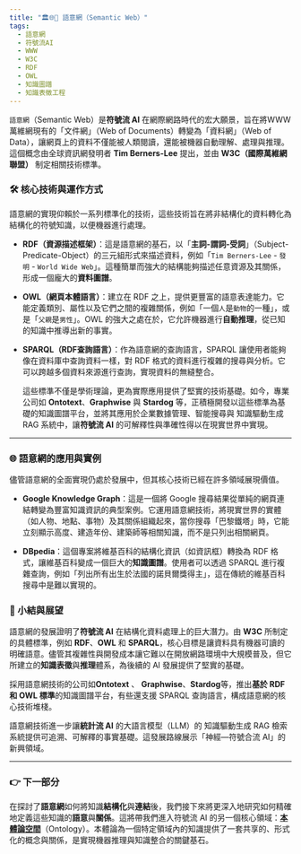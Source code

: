 ```yaml
---
title: "🏛️🌐🔗 語意網（Semantic Web）"
tags:
  - 語意網
  - 符號流AI
  - WWW
  - W3C
  - RDF
  - OWL
  - 知識圖譜
  - 知識表徵工程
---
```

`語意網`（Semantic Web）是**符號流 AI** 在網際網路時代的宏大願景，旨在將WWW萬維網現有的「文件網」（Web of Documents）轉變為「資料網」（Web of Data），讓網頁上的資料不僅能被人類閱讀，還能被機器自動理解、處理與推理。這個概念由全球資訊網發明者 **Tim Berners-Lee** 提出，並由 **W3C（國際萬維網聯盟）** 制定相關技術標準。

### 🛠️ 核心技術與運作方式

語意網的實現仰賴於一系列標準化的技術，這些技術旨在將非結構化的資料轉化為結構化的符號知識，以便機器進行處理。

- **RDF（資源描述框架）**：這是語意網的基石，以「**主詞-謂詞-受詞**」（Subject-Predicate-Object）的三元組形式來描述資料，例如「`Tim Berners-Lee` - `發明` - `World Wide Web`」。這種簡單而強大的結構能夠描述任意資源及其關係，形成一個龐大的**資料圖譜**。
    
- **OWL（網頁本體語言）**：建立在 RDF 之上，提供更豐富的語意表達能力。它能定義類別、屬性以及它們之間的複雜關係，例如「一個`人`是`動物`的一種」，或是「`父親`是`男性`」。OWL 的強大之處在於，它允許機器進行**自動推理**，從已知的知識中推導出新的事實。
    
- **SPARQL（RDF查詢語言）**：作為語意網的查詢語言，SPARQL 讓使用者能夠像在資料庫中查詢資料一樣，對 RDF 格式的資料進行複雜的搜尋與分析。它可以跨越多個資料來源進行查詢，實現資料的無縫整合。

	這些標準不僅是學術理論，更為實際應用提供了堅實的技術基礎。如今，專業公司如 **Ontotext**、**Graphwise** 與 **Stardog** 等，正積極開發以這些標準為基礎的知識圖譜平台，並將其應用於企業數據管理、智能搜尋與 知識驅動生成 RAG 系統中，讓**符號流 AI** 的可解釋性與準確性得以在現實世界中實現。

---

### 🌐 語意網的應用與實例

儘管語意網的全面實現仍處於發展中，但其核心技術已經在許多領域展現價值。

- **Google Knowledge Graph**：這是一個將 Google 搜尋結果從單純的網頁連結轉變為豐富知識資訊的典型案例。它運用語意網技術，將現實世界的實體（如人物、地點、事物）及其關係組織起來，當你搜尋「巴黎鐵塔」時，它能立刻顯示高度、建造年份、建築師等相關知識，而不是只列出相關網頁。
    
- **DBpedia**：這個專案將維基百科的結構化資訊（如資訊框）轉換為 RDF 格式，讓維基百科變成一個巨大的**知識圖譜**。使用者可以透過 SPARQL 進行複雜查詢，例如「列出所有出生於法國的諾貝爾獎得主」，這在傳統的維基百科搜尋中是難以實現的。
    

### 🏁 小結與展望

語意網的發展證明了**符號流 AI** 在結構化資料處理上的巨大潛力。由 **W3C** 所制定的具體標準，例如 **RDF**、**OWL** 和 **SPARQL**，核心目標是讓資料具有機器可讀的明確語意。儘管其複雜性與開發成本讓它難以在開放網路環境中大規模普及，但它所建立的**知識表徵**與**推理**體系，為後續的 AI 發展提供了堅實的基礎。

採用語意網技術的公司如**Ontotext** 、 **Graphwise**、**Stardog**等，推出**基於 RDF 和 OWL 標準**的知識圖譜平台，有些還支援 SPARQL 查詢語言，構成語意網的核心技術堆棧。

語意網技術進一步讓**統計流 AI** 的大語言模型（LLM）的 知識驅動生成 RAG 檢索系統提供可追溯、可解釋的事實基礎。這發展路線展示「神經—符號合流 AI」的新興領域。

***

### 👉 下一部分

在探討了**語意網**如何將知識**結構化**與**連結**後，我們接下來將更深入地研究如何精確地定義這些知識的**語意**與**關係**。這將帶我們進入符號流 AI 的另一個核心領域：**[本體論空間](03-07-ontology.zh-hant)**（Ontology）。本體論為一個特定領域內的知識提供了一套共享的、形式化的概念與關係，是實現機器推理與知識整合的關鍵基石。